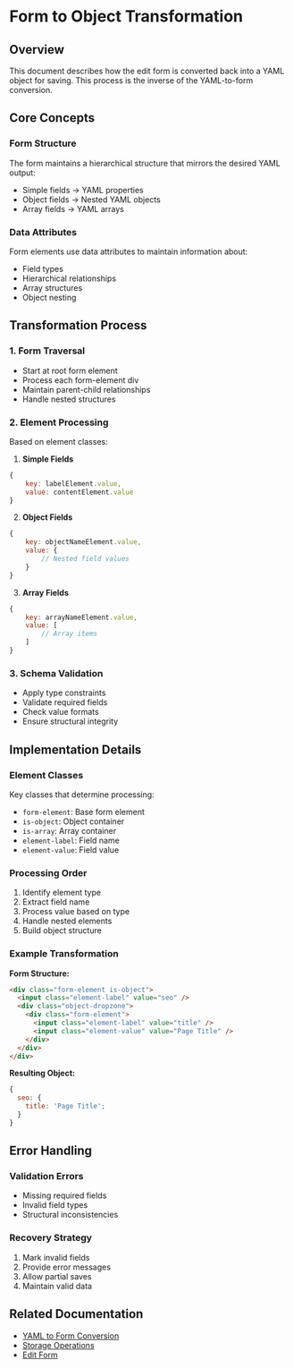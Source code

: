# Form to Object Transformation

## Overview

This document describes how the edit form is converted back into a YAML object for saving. This process is the inverse of the YAML-to-form conversion.

## Core Concepts

### Form Structure

The form maintains a hierarchical structure that mirrors the desired YAML output:

- Simple fields → YAML properties
- Object fields → Nested YAML objects
- Array fields → YAML arrays

### Data Attributes

Form elements use data attributes to maintain information about:

- Field types
- Hierarchical relationships
- Array structures
- Object nesting

## Transformation Process

### 1. Form Traversal

- Start at root form element
- Process each form-element div
- Maintain parent-child relationships
- Handle nested structures

### 2. Element Processing

Based on element classes:

1. **Simple Fields**

```javascript
{
    key: labelElement.value,
    value: contentElement.value
}
```

2. **Object Fields**

```javascript
{
    key: objectNameElement.value,
    value: {
        // Nested field values
    }
}
```

3. **Array Fields**

```javascript
{
    key: arrayNameElement.value,
    value: [
        // Array items
    ]
}
```

### 3. Schema Validation

- Apply type constraints
- Validate required fields
- Check value formats
- Ensure structural integrity

## Implementation Details

### Element Classes

Key classes that determine processing:

- `form-element`: Base form element
- `is-object`: Object container
- `is-array`: Array container
- `element-label`: Field name
- `element-value`: Field value

### Processing Order

1. Identify element type
2. Extract field name
3. Process value based on type
4. Handle nested elements
5. Build object structure

### Example Transformation

**Form Structure:**

```html
<div class="form-element is-object">
  <input class="element-label" value="seo" />
  <div class="object-dropzone">
    <div class="form-element">
      <input class="element-label" value="title" />
      <input class="element-value" value="Page Title" />
    </div>
  </div>
</div>
```

**Resulting Object:**

```javascript
{
  seo: {
    title: 'Page Title';
  }
}
```

## Error Handling

### Validation Errors

- Missing required fields
- Invalid field types
- Structural inconsistencies

### Recovery Strategy

1. Mark invalid fields
2. Provide error messages
3. Allow partial saves
4. Maintain valid data

## Related Documentation

- [YAML to Form Conversion](./yaml-to-form.md)
- [Storage Operations](./storage-operations.md)
- [Edit Form](../components/edit-form.md)
